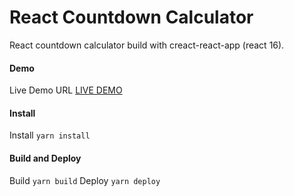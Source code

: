# React Countdown Calculator

React countdown calculator build with creact-react-app (react 16).



#### Demo

Live Demo URL [LIVE DEMO][1]


#### Install

Install `yarn install`

#### Build and Deploy

Build `yarn build`
Deploy `yarn deploy`


[1]: http://pooyagolchian.ir/react-countdown-calc/
